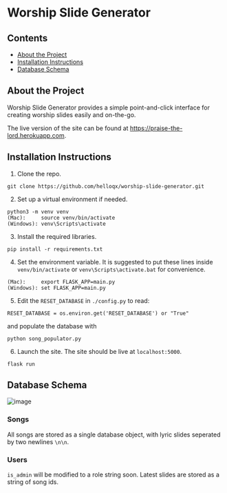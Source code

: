 # Worship Slide Generator

## Contents

* [About the Project](#about-the-project)
* [Installation Instructions](#installation-instructions)
* [Database Schema](#database-schema)
## About the Project
Worship Slide Generator provides a simple point-and-click interface for creating worship slides easily and on-the-go.

The live version of the site can be found at https://praise-the-lord.herokuapp.com.

## Installation Instructions
1. Clone the repo.
```
git clone https://github.com/helloqx/worship-slide-generator.git
```
2. Set up a virtual environment if needed.
```
python3 -m venv venv
(Mac):     source venv/bin/activate 
(Windows): venv\Scripts\activate
```
3. Install the required libraries.
```
pip install -r requirements.txt
```
4. Set the environment variable. It is suggested to put these lines inside `venv/bin/activate` or `venv\Scripts\activate.bat` for convenience.
```
(Mac):     export FLASK_APP=main.py
(Windows): set FLASK_APP=main.py
```
5. Edit the `RESET_DATABASE` in `./config.py` to read:
```
RESET_DATABASE = os.environ.get('RESET_DATABASE') or "True"
```
and populate the database with 
```
python song_populator.py
```
6. Launch the site. The site should be live at `localhost:5000`.
```
flask run
```


## Database Schema
![image](https://user-images.githubusercontent.com/12347266/39959385-53477486-5643-11e8-8eb6-3700009cfa76.png)
### Songs
All songs are stored as a single database object, with lyric slides seperated by two newlines `\n\n`.  
### Users
`is_admin` will be modified to a role string soon. Latest slides are stored as a string of song ids. 
